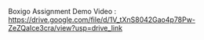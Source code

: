 Boxigo Assignment
Demo Video : https://drive.google.com/file/d/1V_tXnS8042Gao4p78Pw-ZeZQaIce3cra/view?usp=drive_link
